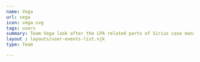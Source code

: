 ```yaml
---
name: Vega
url: vega
icon: vega.svg
tags: users
summary: Team Vega look after the LPA related parts of Sirius case management.
layout : layouts/user-events-list.njk
type: Team

---
```

